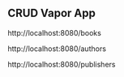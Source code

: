 ## CRUD Vapor App

http://localhost:8080/books


http://localhost:8080/authors


http://localhost:8080/publishers

